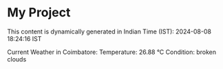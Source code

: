 # My Project

This content is dynamically generated in Indian Time (IST): 2024-08-08 18:24:16 IST


Current Weather in Coimbatore:
Temperature: 26.88 °C
Condition: broken clouds
